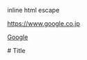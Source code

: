 inline html
escape

<https://www.google.co.jp>

<a href="https://www.google.co.jp" target="_blank">Google</a>

\# Title
